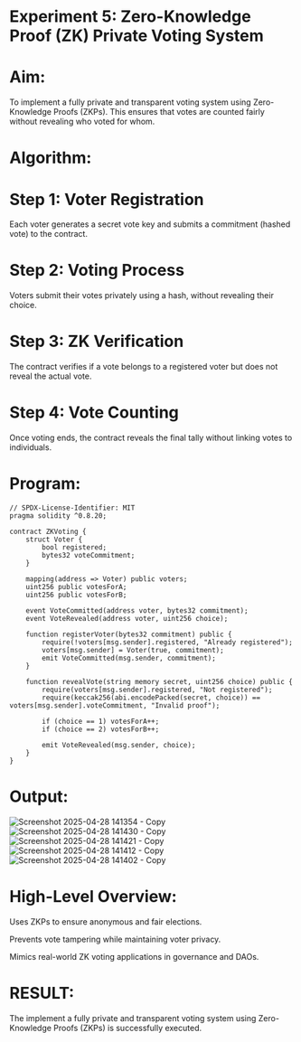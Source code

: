# Experiment 5: Zero-Knowledge Proof (ZK) Private Voting System
# Aim:
To implement a fully private and transparent voting system using Zero-Knowledge Proofs (ZKPs). This ensures that votes are counted fairly without revealing who voted for whom.

# Algorithm:
# Step 1: Voter Registration
Each voter generates a secret vote key and submits a commitment (hashed vote) to the contract.


# Step 2: Voting Process
Voters submit their votes privately using a hash, without revealing their choice.


# Step 3: ZK Verification
The contract verifies if a vote belongs to a registered voter but does not reveal the actual vote.


# Step 4: Vote Counting
Once voting ends, the contract reveals the final tally without linking votes to individuals.



# Program:
```
// SPDX-License-Identifier: MIT
pragma solidity ^0.8.20;

contract ZKVoting {
    struct Voter {
        bool registered;
        bytes32 voteCommitment;
    }

    mapping(address => Voter) public voters;
    uint256 public votesForA;
    uint256 public votesForB;

    event VoteCommitted(address voter, bytes32 commitment);
    event VoteRevealed(address voter, uint256 choice);

    function registerVoter(bytes32 commitment) public {
        require(!voters[msg.sender].registered, "Already registered");
        voters[msg.sender] = Voter(true, commitment);
        emit VoteCommitted(msg.sender, commitment);
    }

    function revealVote(string memory secret, uint256 choice) public {
        require(voters[msg.sender].registered, "Not registered");
        require(keccak256(abi.encodePacked(secret, choice)) == voters[msg.sender].voteCommitment, "Invalid proof");

        if (choice == 1) votesForA++;
        if (choice == 2) votesForB++;

        emit VoteRevealed(msg.sender, choice);
    }
}

```
# Output:


![Screenshot 2025-04-28 141354 - Copy](https://github.com/user-attachments/assets/ce561d10-f594-4771-ab04-13b425bbf0ca)
![Screenshot 2025-04-28 141430 - Copy](https://github.com/user-attachments/assets/e69b08f8-5012-421f-bbba-a9f96c3ee623)
![Screenshot 2025-04-28 141421 - Copy](https://github.com/user-attachments/assets/20284c4a-9ff4-497f-897d-9d9ce2a5622f)
![Screenshot 2025-04-28 141412 - Copy](https://github.com/user-attachments/assets/fac50535-4cc7-4cd7-b188-e1c1a3ee2b09)
![Screenshot 2025-04-28 141402 - Copy](https://github.com/user-attachments/assets/7b536af3-c895-429e-babc-24d825b51954)



# High-Level Overview:
Uses ZKPs to ensure anonymous and fair elections.


Prevents vote tampering while maintaining voter privacy.


Mimics real-world ZK voting applications in governance and DAOs.

# RESULT: 
The implement a fully private and transparent voting system using Zero-Knowledge Proofs (ZKPs) is successfully executed.
